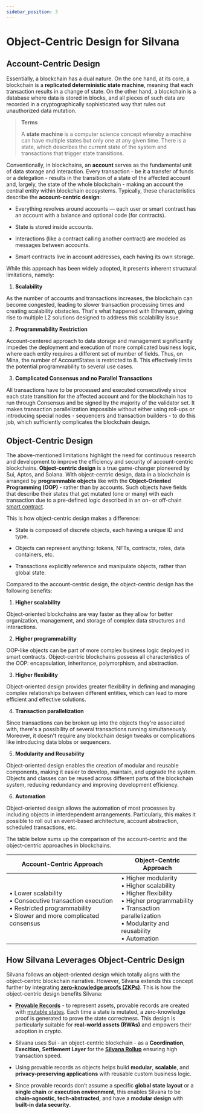 ```yaml
---
sidebar_position: 3
---
```


# Object-Centric Design for Silvana

## Account-Centric Design

Essentially, a blockchain has a dual nature. On the one hand, at its core, a blockchain is a **replicated deterministic state machine**, meaning that each transaction results in a change of state. On the other hand, a blockchain is a database where data is stored in blocks, and all pieces of such data are recorded in a cryptographically sophisticated way that rules out unauthorized data mutation.

> **Terms**  
>  
> A **state machine** is a computer science concept whereby a machine can have multiple states but only one at any given time. There is a state, which describes the current state of the system and transactions that trigger state transitions.

Conventionally, in blockchains, an **account** serves as the fundamental unit of data storage and interaction. Every transaction - be it a transfer of funds or a delegation - results in the transition of a state of the affected account and, largely, the state of the whole blockchain - making an account the central entity within blockchain ecosystems. Typically, these characteristics describe the **account-centric design**: 

* Everything revolves around accounts — each user or smart contract has an account with a balance and optional code (for contracts).

* State is stored inside accounts.

* Interactions (like a contract calling another contract) are modeled as messages between accounts.

* Smart contracts live in account addresses, each having its own storage.

While this approach has been widely adopted, it presents inherent structural limitations, namely:

1. **Scalability**

As the number of accounts and transactions increases, the blockchain can become congested, leading to slower transaction processing times and creating scalability obstacles. That's what happened with Ethereum, giving rise to multiple L2 solutions designed to address this scalability issue.

2. **Programmability Restriction**

Account-centered approach to data storage and management significantly impedes the deployment and execution of more complicated business logic, where each entity requires a different set of number of fields. Thus, on Mina, the number of AccountStates is restricted to 8. This effectively limits the potential programmability to several use cases.

3. **Complicated Consensus and no Parallel Transactions**

All transactions have to be processed and executed consecutively since each state transition for the affected account and for the blockchain has to run through Consensus and be signed by the majority of the validator set. It makes transaction parallelization impossible without either using roll-ups or introducing special nodes - sequencers and transaction builders - to do this job, which sufficiently complicates the blockchain design.

## Object-Centric Design

The above-mentioned limitations highlight the need for continuous research and development to improve the efficiency and security of account-centric blockchains. **Object-centric design** is a true game-changer pioneered by Sui, Aptos, and Solana. With object-centric design, data in a blockchain is arranged by **programmable objects** like with the **Object-Oriented Programming (OOP)** - rather than by accounts. Such objects have fields that describe their states that get mutated (one or many) with each transaction due to a pre-defined logic described in an on- or off-chain [smart contract](/Documentation/glossary#smart-contract).

This is how object-centric design makes a difference:

* State is composed of discrete objects, each having a unique ID and type.

* Objects can represent anything: tokens, NFTs, contracts, roles, data containers, etc.

* Transactions explicitly reference and manipulate objects, rather than global state.

Compared to the account-centric design, the object-centric design has the following benefits:

1. **Higher scalability**

Object-oriented blockchains are way faster as they allow for better organization, management, and storage of complex data structures and interactions.

2. **Higher programmability**

OOP-like objects can be part of more complex business logic deployed in smart contracts. Object-centric blockchains possess all characteristics of the OOP: encapsulation, inheritance, polymorphism, and abstraction.

3. **Higher flexibility**

Object-oriented design provides greater flexibility in defining and managing complex relationships between different entities, which can lead to more efficient and effective solutions.

4. **Transaction parallelization**

Since transactions can be broken up into the objects they're associated with, there's a possibility of several transactions running simultaneously. Moreover, it doesn't require any blockchain design tweaks or complications like introducing data blobs or sequencers.

5. **Modularity and Reusability**

Object-oriented design enables the creation of modular and reusable components, making it easier to develop, maintain, and upgrade the system. Objects and classes can be reused across different parts of the blockchain system, reducing redundancy and improving development efficiency.

6. **Automation**

Object-oriented design allows the automation of most processes by including objects in interdependent arrangements. Particularly, this makes it possible to roll out an event-based architecture, account abstraction, scheduled transactions, etc.

The table below sums up the comparison of the account-centric and the object-centric approaches in blockchains.

| Account-Centric Approach | Object-Centric Approach |
|--------------------------|-------------------------|
| • Lower scalability<br/>• Consecutive transaction execution<br/>• Restricted programmability<br/>• Slower and more complicated consensus | • Higher modularity<br/>• Higher scalability<br/>• Higher flexibility<br/>• Higher programmability<br/>• Transaction parallelization<br/>• Modularity and reusability<br/>• Automation |

## How Silvana Leverages Object-Centric Design

Silvana follows an object-oriented design which totally aligns with the object-centric blockchain narrative. However, Silvana extends this concept further by integrating [**zero-knowledge proofs (ZKPs)**](/Documentation/key-concepts/zk-proofs). This is how the object-centric design benefits Silvana:

* [**Provable Records**](/Documentation/key-concepts/provable-records) - to represent assets, provable records are created with [mutable states](/Documentation/glossary#mutable-state). Each time a state is mutated, a zero-knowledge proof is generated to prove the state correctness. This design is particularly suitable for **real-world assets (RWAs)** and empowers their adoption in crypto.

* Silvana uses Sui - an object-centric blockchain - as a **Coordination**, **Execition**, **Settlement Layer** for the [**Silvana Rollup**](/Documentation/ultra-fast-rollup/silvana-rollup) ensuring high transaction speed.

* Using provable records as objects helps build **modular**, **scalable**, and **privacy-preserving applications** with reusable custom business logic.

* Since provable records don’t assume a specific **global state layout** or a **single chain** or **execution environment**, this enables Silvana to be **chain-agnostic**, **tech-abstracted**, and have a **modular design** with **built-in data security**.
